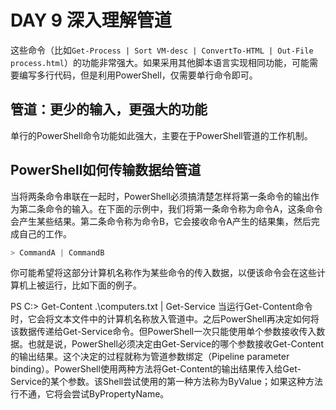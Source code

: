 # DAY 9 深入理解管道

这些命令（比如`Get-Process | Sort VM-desc | ConvertTo-HTML | Out-File process.html`）的功能非常强大。如果采用其他脚本语言实现相同功能，可能需要编写多行代码，但是利用PowerShell，仅需要单行命令即可。

## 管道：更少的输入，更强大的功能

单行的PowerShell命令功能如此强大，主要在于PowerShell管道的工作机制。

## PowerShell如何传输数据给管道

当将两条命令串联在一起时，PowerShell必须搞清楚怎样将第一条命令的输出作为第二条命令的输入。在下面的示例中，我们将第一条命令称为命令A，这条命令会产生某些结果。第二条命令称为命令B，它会接收命令A产生的结果集，然后完成自己的工作。

``` powershell
> CommandA | CommandB
```

你可能希望将这部分计算机名称作为某些命令的传入数据，以便该命令会在这些计算机上被运行，比如下面的例子。

PS C:\> Get-Content .\computers.txt | Get-Service
当运行Get-Content命令时，它会将文本文件中的计算机名称放入管道中。之后PowerShell再决定如何将该数据传递给Get-Service命令。但PowerShell一次只能使用单个参数接收传入数据。也就是说，PowerShell必须决定由Get-Service的哪个参数接收Get-Content的输出结果。这个决定的过程就称为管道参数绑定（Pipeline parameter binding）。PowerShell使用两种方法将Get-Content的输出结果传入给Get-Service的某个参数。该Shell尝试使用的第一种方法称为ByValue；如果这种方法行不通，它将会尝试ByPropertyName。